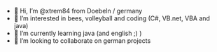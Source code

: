 - 👋 Hi, I’m @xtrem84 from Doebeln / germany
- 👀 I’m interested in bees, volleyball and coding (C#, VB.net, VBA and java)
- 🌱 I’m currently learning java (and english ;) )
- 💞️ I’m looking to collaborate on german projects

<!---
xtrem84/xtrem84 is a ✨ special ✨ repository because its `README.md` (this file) appears on your GitHub profile.
You can click the Preview link to take a look at your changes.
--->
